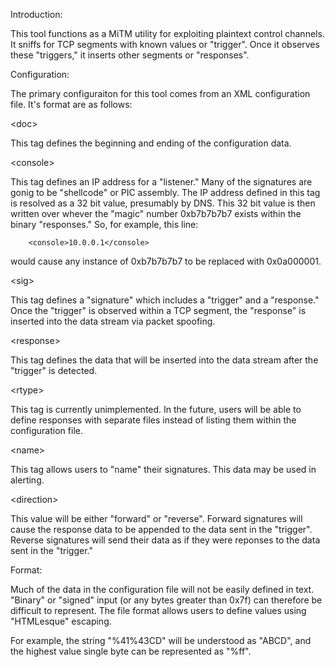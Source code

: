 Introduction:

This tool functions as a MiTM utility for exploiting plaintext control 
channels. It sniffs for TCP segments with known values or "trigger". 
Once it observes these "triggers," it inserts other segments or "responses".

Configuration:

The primary configuraiton for this tool comes from an XML configuration file. 
It's format are as follows:

&lt;doc&gt;

This tag defines the beginning and ending of the configuration data.

&lt;console&gt;

This tag defines an IP address for a "listener." Many of the signatures
are gonig to be "shellcode" or PIC assembly. The IP address defined
in this tag is resolved as a 32 bit value, presumably by DNS.
This 32 bit value is then written over whever the "magic" number
0xb7b7b7b7 exists within the binary "responses."
So, for example, this line:

		<console>10.0.0.1</console> 

would cause any instance of 0xb7b7b7b7 to be replaced with 0x0a000001.

&lt;sig&gt;

This tag defines a "signature" which includes a "trigger" and a 
"response."  Once the "trigger" is observed within a TCP segment,
the "response" is inserted into the data stream via packet spoofing.

&lt;response&gt;

This tag defines the data that will be inserted into the data stream
after the "trigger" is detected.

&lt;rtype&gt;

This tag is currently unimplemented. In the future, users will be
able to define responses with separate files instead of listing them
within the configuration file.
 
&lt;name&gt;

This tag allows users to "name" their signatures.
This data may be used in alerting.

&lt;direction&gt;

This value will be either "forward" or "reverse". Forward signatures
will cause the response data to be appended to the data sent in the 
"trigger". Reverse signatures will send their data as if they were
reponses to the data sent in the "trigger."


Format:

Much of the data in the configuration file will not be easily defined
in text. "Binary" or "signed" input (or any bytes greater than 0x7f)
can therefore be difficult to represent. The file format allows users
to define values using "HTMLesque" escaping.  
	

For example, the string "%41%43CD" will be understood as "ABCD", and
the highest value single byte can be represented as "%ff". 


